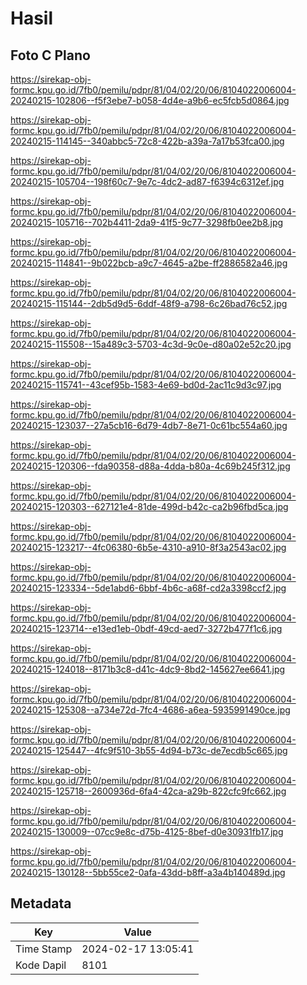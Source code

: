# Hasil

## Foto C Plano

https://sirekap-obj-formc.kpu.go.id/7fb0/pemilu/pdpr/81/04/02/20/06/8104022006004-20240215-102806--f5f3ebe7-b058-4d4e-a9b6-ec5fcb5d0864.jpg

https://sirekap-obj-formc.kpu.go.id/7fb0/pemilu/pdpr/81/04/02/20/06/8104022006004-20240215-114145--340abbc5-72c8-422b-a39a-7a17b53fca00.jpg

https://sirekap-obj-formc.kpu.go.id/7fb0/pemilu/pdpr/81/04/02/20/06/8104022006004-20240215-105704--198f60c7-9e7c-4dc2-ad87-f6394c6312ef.jpg

https://sirekap-obj-formc.kpu.go.id/7fb0/pemilu/pdpr/81/04/02/20/06/8104022006004-20240215-105716--702b4411-2da9-41f5-9c77-3298fb0ee2b8.jpg

https://sirekap-obj-formc.kpu.go.id/7fb0/pemilu/pdpr/81/04/02/20/06/8104022006004-20240215-114841--9b022bcb-a9c7-4645-a2be-ff2886582a46.jpg

https://sirekap-obj-formc.kpu.go.id/7fb0/pemilu/pdpr/81/04/02/20/06/8104022006004-20240215-115144--2db5d9d5-6ddf-48f9-a798-6c26bad76c52.jpg

https://sirekap-obj-formc.kpu.go.id/7fb0/pemilu/pdpr/81/04/02/20/06/8104022006004-20240215-115508--15a489c3-5703-4c3d-9c0e-d80a02e52c20.jpg

https://sirekap-obj-formc.kpu.go.id/7fb0/pemilu/pdpr/81/04/02/20/06/8104022006004-20240215-115741--43cef95b-1583-4e69-bd0d-2ac11c9d3c97.jpg

https://sirekap-obj-formc.kpu.go.id/7fb0/pemilu/pdpr/81/04/02/20/06/8104022006004-20240215-123037--27a5cb16-6d79-4db7-8e71-0c61bc554a60.jpg

https://sirekap-obj-formc.kpu.go.id/7fb0/pemilu/pdpr/81/04/02/20/06/8104022006004-20240215-120306--fda90358-d88a-4dda-b80a-4c69b245f312.jpg

https://sirekap-obj-formc.kpu.go.id/7fb0/pemilu/pdpr/81/04/02/20/06/8104022006004-20240215-120303--627121e4-81de-499d-b42c-ca2b96fbd5ca.jpg

https://sirekap-obj-formc.kpu.go.id/7fb0/pemilu/pdpr/81/04/02/20/06/8104022006004-20240215-123217--4fc06380-6b5e-4310-a910-8f3a2543ac02.jpg

https://sirekap-obj-formc.kpu.go.id/7fb0/pemilu/pdpr/81/04/02/20/06/8104022006004-20240215-123334--5de1abd6-6bbf-4b6c-a68f-cd2a3398ccf2.jpg

https://sirekap-obj-formc.kpu.go.id/7fb0/pemilu/pdpr/81/04/02/20/06/8104022006004-20240215-123714--e13ed1eb-0bdf-49cd-aed7-3272b477f1c6.jpg

https://sirekap-obj-formc.kpu.go.id/7fb0/pemilu/pdpr/81/04/02/20/06/8104022006004-20240215-124018--8171b3c8-d41c-4dc9-8bd2-145627ee6641.jpg

https://sirekap-obj-formc.kpu.go.id/7fb0/pemilu/pdpr/81/04/02/20/06/8104022006004-20240215-125308--a734e72d-7fc4-4686-a6ea-5935991490ce.jpg

https://sirekap-obj-formc.kpu.go.id/7fb0/pemilu/pdpr/81/04/02/20/06/8104022006004-20240215-125447--4fc9f510-3b55-4d94-b73c-de7ecdb5c665.jpg

https://sirekap-obj-formc.kpu.go.id/7fb0/pemilu/pdpr/81/04/02/20/06/8104022006004-20240215-125718--2600936d-6fa4-42ca-a29b-822cfc9fc662.jpg

https://sirekap-obj-formc.kpu.go.id/7fb0/pemilu/pdpr/81/04/02/20/06/8104022006004-20240215-130009--07cc9e8c-d75b-4125-8bef-d0e30931fb17.jpg

https://sirekap-obj-formc.kpu.go.id/7fb0/pemilu/pdpr/81/04/02/20/06/8104022006004-20240215-130128--5bb55ce2-0afa-43dd-b8ff-a3a4b140489d.jpg


## Metadata

| Key        | Value               |
| ---------- | ------------------- |
| Time Stamp | 2024-02-17 13:05:41 |
| Kode Dapil | 8101                |



